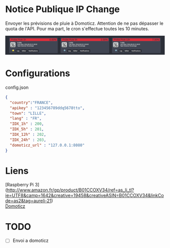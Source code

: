 # Notice Publique IP Change

Envoyer les prévisions de pluie à Domoticz. Attention de ne pas dépasser le quota de l'API.
Pour ma part, le cron s'effectue toutes les 10 minutes.

![Preview img](screen/screen.png)

# Configurations

config.json
```json
{
  "country":"FRANCE",
  "apikey" : "123456789ddq5678tto",
  "town": "LILLE",
  "lang" : "FR",
  "IDX_1h" : 200,
  "IDX_5h" : 201,
  "IDX_12h" : 202,
  "IDX_24h" : 203,
  "domoticz_url" : "127.0.0.1:8080"
}
```

# Liens
[Raspberry Pi 3] (http://www.amazon.fr/gp/product/B01CCOXV34/ref=as_li_tl?ie=UTF8&camp=1642&creative=19458&creativeASIN=B01CCOXV34&linkCode=as2&tag=aureli-21)<br />
[Domoticz](https://domoticz.com/)<br />

# TODO
- [ ] Envoi a domoticz
